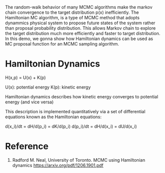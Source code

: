 The random-walk behavior of many MCMC algorithms make the markov chain convergence to the target distribution p(x) inefficiently. 
The Hamiltonian MC algorithm, is a type of MCMC method that adopts dynammics physical system to propose future states of the system rather than
proposal probability distribution. This allows Markov chain to explore the target distribution much more efficiently and faster to target distribution.
In this demo, we gonna show how Hamiltonian dynamics can be used as MC proposal function for an MCMC sampling algorithm.

# Hamiltonian Dynamics
H(x,p) = U(x) + K(p)

U(x): potential energy
K(p): kinetic energy

Hamiltonian dynamics describes how kinetic energy converges to potential energy (and vice versa)

 This description is implemented quantitatively via a set of differential equations known as the Hamiltonian equations:

d(x_i)/dt = dH/d(p_i) = dK/d(p_i)
d(p_i)/dt = dH/d(x_i) = dU/d(x_i)

# Reference
1. Radford M. Neal, University of Toronto. MCMC using Hamiltonian dynamics https://arxiv.org/pdf/1206.1901.pdf
